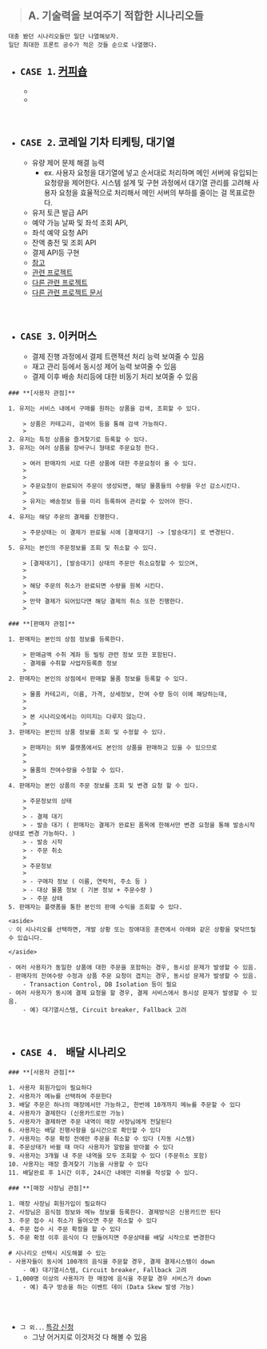 > ## A. 기술력을 보여주기 적합한 시나리오들
```
대충 봤던 시나리오들만 일단 나열해보자.
일단 최대한 프론트 공수가 적은 것들 순으로 나열했다.
``` 

- ## `CASE 1`. [커피숍](https://github.com/MyoungSoo7/coffee-shop-clone)
  - 
  - 

<br>


- ## `CASE 2`. 코레일 기차 티케팅, 대기열
  - 유량 제어 문제 해결 능력
    - ex. 사용자 요청을 대기열에 넣고 순서대로 처리하며 메인 서버에 유입되는 요청량을 제어한다. 시스템 설계 및 구현 과정에서 대기열 관리를 고려해 사용자 요청을 효율적으로 처리해서 메인 서버의 부하를 줄이는 걸 목표로한다.
  - 유저 토큰 발급 API
  - 예약 가능 날짜 및 좌석 조회 API,
  - 좌석 예약 요청 API
  - 잔액 충전 및 조회 API
  - 결제 API등 구현
  - [참고](https://upcurvewave.tistory.com/700)
  - [관련 프로젝트](https://github.com/renechoi/hhplus-concert-reservation-system?tab=readme-ov-file#1-%EB%8C%80%EA%B8%B0%EC%97%B4-%EC%83%81%ED%83%9C-%EC%9D%B8%EC%A7%80-%EB%B0%A9%EB%B2%95)
  - [다른 관련 프로젝트](https://github.com/mingj7235/concert/tree/main)
  - [다른 관련 프로젝트 문서](https://velog.io/@joshuara7235/%EC%9D%B4%EC%A0%A0-%EC%A2%80-%EB%8D%94-%ED%81%B0-%EB%B0%94%EB%8B%A4%EB%A1%9C-%ED%95%AD%ED%95%B4%EB%A5%BC-%EB%96%A0%EB%82%98%EB%B3%B4%EC%9E%90-%ED%95%AD%ED%95%B4%ED%94%8C%EB%9F%AC%EC%8A%A4-5%EA%B8%B0-%EC%B5%9C%EC%A2%85-%ED%9A%8C%EA%B3%A0)

<br>


- ## `CASE 3`. 이커머스
  - 결제 진행 과정에서 결제 트랜잭션 처리 능력 보여줄 수 있음
  - 재고 관리 등에서 동시성 제어 능력 보여줄 수 있음
  - 결제 이후 배송 처리등에 대한 비동기 처리 보여줄 수 있음

```
### **[사용자 관점]**

1. 유저는 서비스 내에서 구매를 원하는 상품을 검색, 조회할 수 있다.
    
    > 상품은 카테고리, 검색어 등을 통해 검색 가능하다.
    > 
2. 유저는 특정 상품을 즐겨찾기로 등록할 수 있다.
3. 유저는 여러 상품을 장바구니 형태로 주문요청 한다.
    
    > 여러 판매자의 서로 다른 상품에 대한 주문요청이 올 수 있다.
    > 
    > 
    > 주문요청이 완료되어 주문이 생성되면, 해당 물품들의 수량을 우선 감소시킨다.
    > 
    > 유저는 배송정보 등을 미리 등록하여 관리할 수 있어야 한다.
    > 
4. 유저는 해당 주문의 결제를 진행한다.
    
    > 주문상태는 이 결제가 완료될 시에 [결제대기] -> [발송대기] 로 변경된다.
    > 
5. 유저는 본인의 주문정보를 조회 및 취소할 수 있다.
    
    > [결제대기], [발송대기] 상태의 주문만 취소요청할 수 있으며,
    > 
    > 
    > 해당 주문의 취소가 완료되면 수량을 원복 시킨다.
    > 
    > 만약 결제가 되어있다면 해당 결제의 취소 또한 진행한다.
    > 

### **[판매자 관점]**

1. 판매자는 본인의 상점 정보를 등록한다.
    
    > 판매금액 수취 계좌 등 빌링 관련 정보 또한 포함된다.
    - 결제를 수취할 사업자등록증 정보
    > 
2. 판매자는 본인의 상점에서 판매할 물품 정보를 등록할 수 있다.
    
    > 물품 카테고리, 이름, 가격, 상세정보, 잔여 수량 등이 이에 해당하는데,
    > 
    > 
    > 본 시나리오에서는 이미지는 다루지 않는다.
    > 
3. 판매자는 본인의 상품 정보를 조회 및 수정할 수 있다.
    
    > 판매자는 외부 플랫폼에서도 본인의 상품을 판매하고 있을 수 있으므로
    > 
    > 
    > 물품의 잔여수량을 수정할 수 있다.
    > 
4. 판매자는 본인 상품의 주문 정보를 조회 및 변경 요청 할 수 있다.
    
    > 주문정보의 상태
    > 
    > - 결제 대기
    > - 발송 대기 ( 판매자는 결제가 완료된 품목에 한해서만 변경 요청을 통해 발송시작 상태로 변경 가능하다. )
    > - 발송 시작
    > - 주문 취소
    > 
    > 주문정보
    > 
    > - 구매자 정보 ( 이름, 연락처, 주소 등 )
    > - 대상 물품 정보 ( 기본 정보 + 주문수량 )
    > - 주문 상태
5. 판매자는 플랫폼을 통한 본인의 판매 수익을 조회할 수 있다.

<aside>
💡 이 시나리오를 선택하면, 개발 상황 또는 장애대응 훈련에서 아래와 같은 상황을 맞닥뜨릴 수 있습니다.

</aside>

- 여러 사용자가 동일한 상품에 대한 주문을 포함하는 경우, 동시성 문제가 발생할 수 있음.
- 판매자의 잔여수량 수정과 상품 주문 요청이 겹치는 경우, 동시성 문제가 발생할 수 있음.
    - Transaction Control, DB Isolation 등이 필요
- 여러 사용자가 동시에 결제 요청을 할 경우, 결제 서비스에서 동시성 문제가 발생할 수 있음.
    - 예) 대기열시스템, Circuit breaker, Fallback 고려
```


<br>



- ## `CASE 4. ` 배달 시나리오

```
### **[사용자 관점]**

1. 사용자 회원가입이 필요하다
2. 사용자가 메뉴를 선택하여 주문한다
3. 배달 주문은 하나의 매장에서만 가능하고, 한번에 10개까지 메뉴를 주문할 수 있다
4. 사용자가 결제한다 (신용카드로만 가능)
5. 사용자가 결제하면 주문 내역이 매장 사장님에게 전달된다
6. 사용자는 배달 진행사항을 실시간으로 확인할 수 있다
7. 사용자는 주문 확정 전에만 주문을 취소할 수 있다 (자동 시스템)
8. 주문상태가 바뀔 때 마다 사용자가 알람을 받아볼 수 있다
9. 사용자는 3개월 내 주문 내역을 모두 조회할 수 있다 (주문취소 포함)
10. 사용자는 매장 즐겨찾기 기능을 사용할 수 있다
11. 배달완료 후 1시간 이후, 24시간 내에만 리뷰를 작성할 수 있다.

### **[매장 사장님 관점]**

1. 매장 사장님 회원가입이 필요하다
2. 사장님은 음식점 정보와 메뉴 정보를 등록한다. 결제방식은 신용카드만 된다
3. 주문 접수 시 취소가 들어오면 주문 취소할 수 있다
4. 주문 접수 시 주문 확정을 할 수 있다
5. 주문 확정 이후 음식이 다 만들어지면 주문상태를 배달 시작으로 변경한다
```

```
# 시나리오 선택시 시도해볼 수 있는 
- 사용자들이 동시에 100개의 음식을 주문할 경우, 결제 결제시스템이 down
    - 예) 대기열시스템, Circuit breaker, Fallback 고려
- 1,000명 이상의 사용자가 한 매장에 음식을 주문할 경우 서비스가 down
    - 예) 축구 방송을 하는 이벤트 데이 (Data Skew 발생 가능)
```


<br>
<br>



- `그 외..`. [특강 신청](https://github.com/mingj7235/hanghae)
  - 그냥 어거지로 이것저것 다 해볼 수 있음
